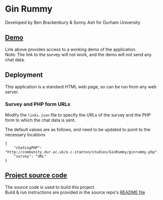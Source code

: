 # Gin Rummy
Developed by Ben Brackenbury & Sonny Ash for Durham University

## [Demo](https://benbrackenbury.github.io/ginrummy-prod/)
Link above provides access to a working demo of the application.\
Note: The link to the survey will not work, and the demo will not send any chat data.

## Deployment
This application is a standard HTML web page, so can be run from any web server.

### Survey and PHP form URLs
Modify the `links.json` file to specify the URLs of the survey and the PHP form to which the chat data is sent.

The default values are as follows, and need to be updated to point to the necessary locations
```
{
    "chatLogPHP": "http://community.dur.ac.uk/e.c.stanton/studies/GinRummy/ginrummy.php",
    "survey": "URL"
}
```

## [Project source code](https://github.com/benbrackenbury/Gin-Rummy)
The source code is used to build this project.\
Build & run instructions are provided in the source repo's [README file](https://github.com/benbrackenbury/Gin-Rummy/blob/master/README.md)
